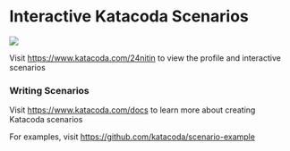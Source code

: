 # Interactive Katacoda Scenarios

[![](http://shields.katacoda.com/katacoda/24nitin/count.svg)](https://www.katacoda.com/24nitin "Get your profile on Katacoda.com")

Visit https://www.katacoda.com/24nitin to view the profile and interactive scenarios

### Writing Scenarios
Visit https://www.katacoda.com/docs to learn more about creating Katacoda scenarios

For examples, visit https://github.com/katacoda/scenario-example
